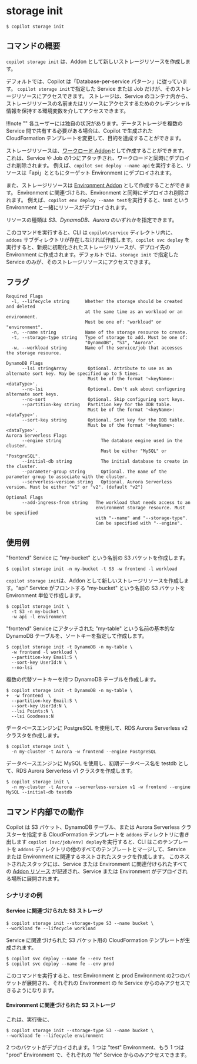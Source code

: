 # storage init
```console
$ copilot storage init
```
## コマンドの概要

`copilot storage init` は、Addon として新しいストレージリソースを作成します。

デフォルトでは、Copilot は「Database-per-service パターン」に従っています。
`copilot storage init`で指定した Service または Job だけが、そのストレージリソースにアクセスできます。
ストレージは、Service のコンテナ内から、ストレージリソースの名前またはリソースにアクセスするためのクレデンシャル情報を保持する環境変数を介してアクセスできます。

!!!note ""
    各ユーザーには独自の状況があります。データストレージを複数の Service 間で共有する必要がある場合は、Copilot で生成された CloudFormation テンプレートを変更して、目的を達成することができます。

ストレージリソースは、[ワークロード Addon](../developing/addons/workload.ja.md)として作成することができます。
これは、Service や Job の1つにアタッチされ、ワークロードと同時にデプロイされ削除されます。
例えば、`copilot svc deploy --name api`を実行すると、リソースは「api」とともにターゲット Environment にデプロイされます。

また、ストレージリソースは [Environment Addon](../developing/addons/environment.ja.md) として作成することができます。
Environment に関連づけられ、Environment と同時にデプロイされ削除されます。
例えば、`copilot env deploy --name test`を実行すると、test という Environment と一緒にリソースがデプロイされます。

リソースの種類は *S3*、*DynamoDB*、*Aurora* のいずれかを指定できます。


このコマンドを実行すると、CLI は `copilot/service` ディレクトリ内に、`addons` サブディレクトリが存在しなければ作成します。`copilot svc deploy` を実行すると、新規に初期化されたストレージリソースが、デプロイ先の　Environment に作成されます。デフォルトでは、`storage init` で指定した Service のみが、そのストレージリソースにアクセスできます。

## フラグ
```
Required Flags
  -l, --lifecycle string      Whether the storage should be created and deleted
                              at the same time as an workload or an environment.
                              Must be one of: "workload" or "environment".
  -n, --name string           Name of the storage resource to create.
  -t, --storage-type string   Type of storage to add. Must be one of:
                              "DynamoDB", "S3", "Aurora".
  -w, --workload string       Name of the service/job that accesses the storage resource.

DynamoDB Flags
      --lsi stringArray        Optional. Attribute to use as an alternate sort key. May be specified up to 5 times.
                               Must be of the format '<keyName>:<dataType>'.
      --no-lsi                 Optional. Don't ask about configuring alternate sort keys.
      --no-sort                Optional. Skip configuring sort keys.
      --partition-key string   Partition key for the DDB table.
                               Must be of the format '<keyName>:<dataType>'.
      --sort-key string        Optional. Sort key for the DDB table.
                               Must be of the format '<keyName>:<dataType>'.
Aurora Serverless Flags
      --engine string               The database engine used in the cluster.
                                    Must be either "MySQL" or "PostgreSQL".
      --initial-db string           The initial database to create in the cluster.
      --parameter-group string      Optional. The name of the parameter group to associate with the cluster.
      --serverless-version string   Optional. Aurora Serverless version. Must be either "v1" or "v2". (default "v2")

Optional Flags
      --add-ingress-from string   The workload that needs access to an
                                  environment storage resource. Must be specified 
                                  with "--name" and "--storage-type".
                                  Can be specified with "--engine".
```

## 使用例
"frontend" Service に "my-bucket" という名前の S3 バケットを作成します。
```console
$ copilot storage init -n my-bucket -t S3 -w frontend -l workload
```

`copilot storage init`は、Addon として新しいストレージリソースを作成します。"api" Service がフロントする "my-bucket" という名前の S3 バケットを Environment 単位で作成します。

```console
$ copilot storage init \
  -t S3 -n my-bucket \
  -w api -l environment
```


"frontend" Service にアタッチされた "my-table" という名前の基本的な DynamoDB テーブルを、ソートキーを指定して作成します。
```console
$ copilot storage init -t DynamoDB -n my-table \
  -w frontend -l workload \
  --partition-key Email:S \
  --sort-key UserId:N \
  --no-lsi
```

複数の代替ソートキーを持つ DynamoDB テーブルを作成します。
```console
$ copilot storage init -t DynamoDB -n my-table \
+  -w frontend  \
  --partition-key Email:S \
  --sort-key UserId:N \
  --lsi Points:N \
  --lsi Goodness:N
```

データベースエンジンに PostgreSQL を使用して、RDS Aurora Serverless v2 クラスタを作成します。
```console
$ copilot storage init \
  -n my-cluster -t Aurora -w frontend --engine PostgreSQL
```

データベースエンジンに MySQL を使用し、初期データベース名を testdb として、RDS Aurora Serverless v1 クラスタを作成します。
```console
$ copilot storage init \
  -n my-cluster -t Aurora --serverless-version v1 -w frontend --engine MySQL --initial-db testdb
```

## コマンド内部での動作

Copilot は S3 バケット、DynamoDB テーブル、または Aurora Serverless クラスターを指定する CloudFormation テンプレートを `addons` ディレクトリに書き出します
`copilot [svc/job/env] deploy`を実行すると、CLI はこのテンプレートを `addons` ディレクトリの他のすべてのテンプレートとマージして、Service または Environment に関連するネストされたスタックを作成します。
このネストされたスタックには、Service または Environment に関連付けられたすべての [Addon リソース](../developing/addons/workload.ja.md) が記述され、Service または Environment がデプロイされる場所に展開されます。

### シナリオの例
#### Service に関連づけられた S3 ストレージ

```console
$ copilot storage init --storage-type S3 --name bucket \
--workload fe --lifecycle workload
```

Service に関連づけられた S3 バケット用の CloudFormation テンプレートが生成されます。

```console
$ copilot svc deploy --name fe --env test
$ copilot svc deploy --name fe --env prod
```

このコマンドを実行すると、test Environment と prod Environment の2つのバケットが展開され、それぞれの Environment の fe Service からのみアクセスできるようになります。

#### Environment に関連づけられた S3 ストレージ

これは、実行後に、
```console
$ copilot storage init --storage-type S3 --name bucket \
--workload fe --lifecycle environment
```
2 つのバケットがデプロイされます。1 つは "test" Environment、もう 1 つは "prod" Environment で、それぞれの "fe" Service からのみアクセスできます。
